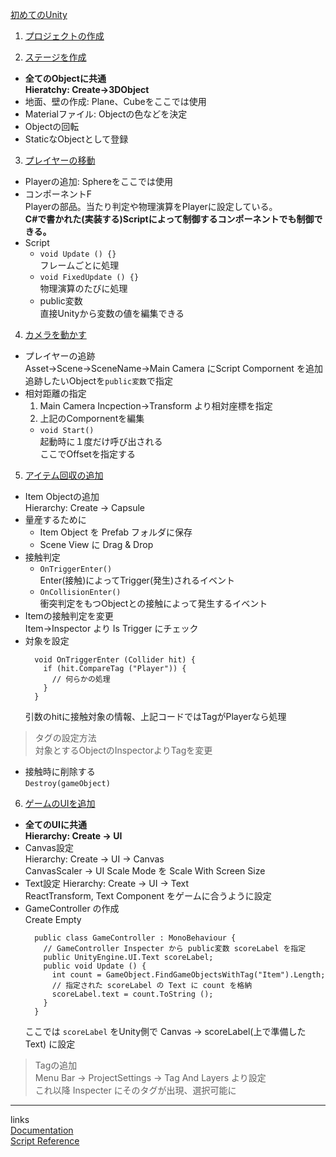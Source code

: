 [初めてのUnity](https://unity3d.com/jp/learn/tutorials/projects/hajiuni-jp)  

1. [プロジェクトの作成](https://unity3d.com/jp/learn/tutorials/projects/hajiuni/creating-a-project?playlist=45986)  

2. [ステージを作成](https://unity3d.com/jp/learn/tutorials/projects/hajiuni/creating-the-level?playlist=45986)  
  - **全てのObjectに共通  
    Hieratchy: Create→3DObject**  
  - 地面、壁の作成: Plane、Cubeをここでは使用  
  - Materialファイル: Objectの色などを決定  
  - Objectの回転  
  - StaticなObjectとして登録  


3. [プレイヤーの移動](https://unity3d.com/jp/learn/tutorials/projects/hajiuni/moving-the-player?playlist=45986)  
  - Playerの追加: Sphereをここでは使用  
  - コンポーネントF  
  Playerの部品。当たり判定や物理演算をPlayerに設定している。  
  **C#で書かれた(実装する)Scriptによって制御するコンポーネントでも制御できる。**  
  - Script  
    - `void Update () {}`  
      フレームごとに処理  
    - `void FixedUpdate () {}`  
      物理演算のたびに処理  
    - public変数  
      直接Unityから変数の値を編集できる  


4. [カメラを動かす](https://unity3d.com/jp/learn/tutorials/projects/hajiuni/moving-the-camera?playlist=45986)  
  - プレイヤーの追跡  
    Asset->Scene->SceneName->Main Camera にScript Compornent を追加  
    追跡したいObjectを`public変数`で指定  
  - 相対距離の指定  
    1. Main Camera Incpection->Transform より相対座標を指定  
    2. 上記のCompornentを編集  
      - `void Start()`  
        起動時に１度だけ呼び出される  
        ここでOffsetを指定する  


5. [アイテム回収の追加](https://unity3d.com/jp/learn/tutorials/projects/hajiuni/creating-collectible-objects?playlist=45986)  
  - Item Objectの追加  
    Hierarchy: Create -> Capsule  
  - 量産するために  
    - Item Object を Prefab フォルダに保存  
    - Scene View に Drag & Drop  
  - 接触判定  
    - `OnTriggerEnter()`  
      Enter(接触)によってTrigger(発生)されるイベント  
    - `OnCollisionEnter()`  
      衝突判定をもつObjectとの接触によって発生するイベント  
  - Itemの接触判定を変更  
    Item->Inspector より Is Trigger にチェック  
  - 対象を設定  
    ```
      void OnTriggerEnter (Collider hit) {
        if (hit.CompareTag ("Player")) {
          // 何らかの処理
        }
      }
    ```  
    引数のhitに接触対象の情報、上記コードではTagがPlayerなら処理  

  > タグの設定方法  
  > 対象とするObjectのInspectorよりTagを変更

  - 接触時に削除する  
    `Destroy(gameObject)`  


6. [ゲームのUIを追加](https://unity3d.com/jp/learn/tutorials/projects/hajiuni/creating-the-game-ui?playlist=45986)
  - **全てのUIに共通  
    Hierarchy: Create -> UI**  
  - Canvas設定  
    Hierarchy: Create -> UI -> Canvas  
    CanvasScaler -> UI Scale Mode を Scale With Screen Size  
  - Text設定
    Hierarchy: Create -> UI -> Text  
    ReactTransform, Text Component をゲームに合うように設定  
  - GameController の作成  
    Create Empty   
    ```
      public class GameController : MonoBehaviour {
        // GameController Inspecter から public変数 scoreLabel を指定
        public UnityEngine.UI.Text scoreLabel;
        public void Update () {
          int count = GameObject.FindGameObjectsWithTag("Item").Length;
          // 指定された scoreLabel の Text に count を格納
          scoreLabel.text = count.ToString ();
        }
      }
    ```
    ここでは `scoreLabel` をUnity側で Canvas -> scoreLabel(上で準備したText) に設定  
  > Tagの追加  
  > Menu Bar -> ProjectSettings -> Tag And Layers より設定  
  > これ以降 Inspecter にそのタグが出現、選択可能に
***  
links  
[Documentation](https://docs.unity3d.com/ja/current/Manual/index.html)  
[Script Reference](https://docs.unity3d.com/ja/current/ScriptReference/index.html)  
